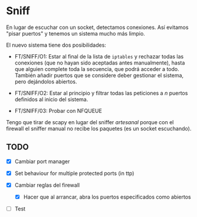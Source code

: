 # Sniff

En lugar de escuchar con un socket, detectamos conexiones. Así evitamos "pisar puertos" y tenemos un sistema mucho más limpio.

El nuevo sistema tiene dos posibilidades:

- FT/SNIFF/O1: Estar al final de la lista de `iptables` y rechazar todas las conexiones (que no hayan sido aceptadas antes manualmente), hasta que alguien complete toda la secuencia, que podrá acceder a todo. También añadir puertos que se considere deber gestionar el sistema, pero dejándolos abiertos.

- FT/SNIFF/O2: Estar al principio y filtrar todas las peticiones a *n* puertos definidos al inicio del sistema.

- FT/SNIFF/03: Probar con NFQUEUE

Tengo que tirar de scapy en lugar del sniffer *artesanal* porque con el firewall el sniffer manual no recibe los paquetes (es un socket escuchando).

## TODO

- [x] Cambiar port manager

- [x] Set behaviour for multiple protected ports (in ttp)

- [x] Cambiar reglas del firewall

  - [x] Hacer que al arrancar, abra los puertos especificados como abiertos

- [ ] Test
